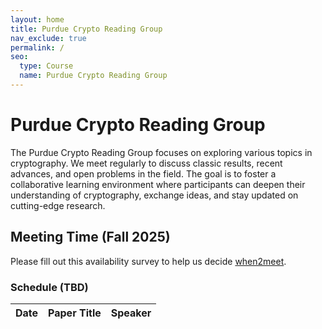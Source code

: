```yaml
---
layout: home
title: Purdue Crypto Reading Group
nav_exclude: true
permalink: /
seo:
  type: Course
  name: Purdue Crypto Reading Group
---
```


# Purdue Crypto Reading Group

The Purdue Crypto Reading Group focuses on exploring various topics in cryptography. We meet regularly to discuss classic results, recent advances, and open problems in the field. The goal is to foster a collaborative learning environment where participants can deepen their understanding of cryptography, exchange ideas, and stay updated on cutting-edge research.


## Meeting Time (Fall 2025)

Please fill out this availability survey to help us decide [when2meet](https://www.when2meet.com/?31844992-LR6e4).


### Schedule (TBD)

<table>
  <thead>
    <tr>
      <th>Date</th>
      <th>Paper Title</th>
      <th>Speaker</th>
    </tr>
  </thead>
  <tbody>
    <!-- <tr>
      <td>09/05/25</td>
      <td>Zero-Knowledge Proofs</td>
      <td>Alice</td>
    </tr>
    <tr>
      <td>09/12/25</td>
      <td>Fully Homomorphic Encryption</td>
      <td>Bob</td>
    </tr>
    <tr>
      <td>09/19/25</td>
      <td>Secure Multi-Party Computation</td>
      <td>Charlie</td>
    </tr> -->
  </tbody>
</table>